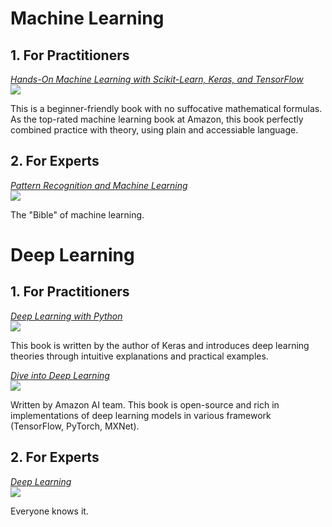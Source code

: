 # Machine Learning    

## 1. For Practitioners
[*Hands-On Machine Learning with Scikit-Learn, Keras, and TensorFlow*](books/Hands-On%20Machine%20Learning%20with%20Scikit-Learn%2C%20Keras%2C%20and%20TensorFlow.epub)    
![](https://img.thriftbooks.com/api/images/i/m/4A979EDD4BA12306352821F184B70C7F700DA9F7.jpg)

This is a beginner-friendly book with no suffocative mathematical formulas. As the top-rated machine learning book at Amazon, this book perfectly combined practice with theory, using plain and accessiable language.

## 2. For Experts
[*Pattern Recognition and Machine Learning*](books/PRML.pdf)    
![](https://images-na.ssl-images-amazon.com/images/I/61ECBlvkBCL._SX368_BO1,204,203,200_.jpg)

The "Bible" of machine learning. 

# Deep Learning 

## 1. For Practitioners
[*Deep Learning with Python*](books/Deep%20Learning%20with%20Python.pdf)     
![](https://images-na.ssl-images-amazon.com/images/I/41PYcD28fIL._SX397_BO1,204,203,200_.jpg)

This book is written by the author of Keras and introduces deep learning theories through intuitive explanations and practical examples.

[*Dive into Deep Learning*](https://d2l.ai/)    
![](https://d2l.ai/_images/front.png)

Written by Amazon AI team. This book is open-source and rich in implementations of deep learning models in various framework (TensorFlow, PyTorch, MXNet).

## 2. For Experts
[*Deep Learning*](books/Deep-learning-adaptive-computation-and-machine-learning.pdf)    
![](https://images-na.ssl-images-amazon.com/images/I/61rIlVwr3hL._SX378_BO1,204,203,200_.jpg)

Everyone knows it.